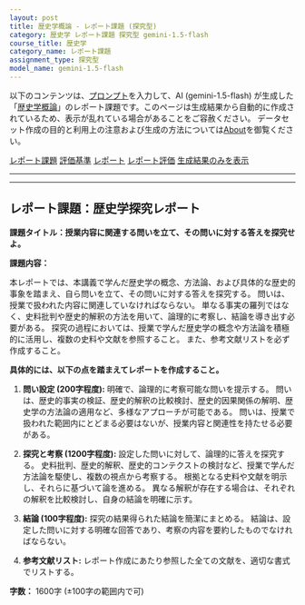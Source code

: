 ```yaml
---
layout: post
title: 歴史学概論 - レポート課題 (探究型)
category: 歴史学 レポート課題 探究型 gemini-1.5-flash
course_title: 歴史学
category_name: レポート課題
assignment_type: 探究型
model_name: gemini-1.5-flash
---
```


以下のコンテンツは、[プロンプト](https://github.com/takedatoshiyuki/synthetic_assignments/tree/main/generated/歴史学/gemini-1.5-flash/prompt_レポート課題-探究型.md)を入力して、AI (gemini-1.5-flash) が生成した「[歴史学概論](/contents/歴史学/)」のレポート課題です。このページは生成結果から自動的に作成されているため、表示が乱れている場合があることをご容赦ください。
データセット作成の目的と利用上の注意および生成の方法については[About](/About)を御覧ください。

[レポート課題](../レポート課題-探究型)
[評価基準](../評価基準-探究型)
[レポート](../レポート-探究型)
[レポート評価](../レポート評価-探究型)
[生成結果のみを表示](https://github.com/takedatoshiyuki/synthetic_assignments/tree/main/generated/歴史学/gemini-1.5-flash/レポート課題-探究型.md)
  

***
***
  
## レポート課題：歴史学探究レポート

**課題タイトル：授業内容に関連する問いを立て、その問いに対する答えを探究せよ。**

**課題内容：**

本レポートでは、本講義で学んだ歴史学の概念、方法論、および具体的な歴史的事象を踏まえ、自ら問いを立て、その問いに対する答えを探究する。  問いは、授業で扱われた内容に関連していなければならない。  単なる事実の羅列ではなく、史料批判や歴史的解釈の方法を用いて、論理的に考察し、結論を導き出す必要がある。  探究の過程においては、授業で学んだ歴史学の概念や方法論を積極的に活用し、複数の史料や文献を参照すること。  また、参考文献リストを必ず作成すること。

**具体的には、以下の点を踏まえてレポートを作成すること。**

1. **問い設定 (200字程度):**  明確で、論理的に考察可能な問いを提示する。  問いは、歴史的事実の検証、歴史的解釈の比較検討、歴史的因果関係の解明、歴史学の方法論の適用など、多様なアプローチが可能である。  問いは、授業で扱われた範囲内にとどまる必要はないが、授業内容と関連性を持たせる必要がある。

2. **探究と考察 (1200字程度):**  設定した問いに対して、論理的に答えを探究する。  史料批判、歴史的解釈、歴史的コンテクストの検討など、授業で学んだ方法論を駆使し、複数の視点から考察する。  根拠となる史料や文献を明示し、それらに基づいて論を進める。  異なる解釈が存在する場合は、それぞれの解釈を比較検討し、自身の結論を明確に示す。

3. **結論 (100字程度):**  探究の結果得られた結論を簡潔にまとめる。  結論は、設定した問いに対する明確な回答であり、考察の内容を要約したものでなければならない。

4. **参考文献リスト:**  レポート作成にあたり参照した全ての文献を、適切な書式でリストする。


**字数：** 1600字 (±100字の範囲内で可)

